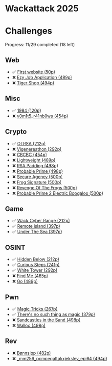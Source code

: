 # Wackattack 2025

<your description here>

# Challenges

Progress: 11/29 completed (18 left)

## Web

- ✅ [First website (50p)](Web/First%20website/README.md)
- ❌ [Ezy Job Application (489p)](Web/Ezy%20Job%20Application/README.md)
- ❌ [Tiger Shop (494p)](Web/Tiger%20Shop/README.md)

## Misc

- ✅ [1984 (120p)](Misc/1984/README.md)
- ❌ [v0m1t5_r41nb0ws (454p)](Misc/v0m1t5_r41nb0ws/README.md)

## Crypto

- ✅ [OTRSA (212p)](Crypto/OTRSA/README.md)
- ❌ [Vigenereathon (292p)](Crypto/Vigenereathon/README.md)
- ❌ [CBCBC (454p)](Crypto/CBCBC/README.md)
- ❌ [Lightweight (489p)](Crypto/Lightweight/README.md)
- ❌ [RSA Padding (498p)](Crypto/RSA%20Padding/README.md)
- ❌ [Probable Prime (498p)](Crypto/Probable%20Prime/README.md)
- ❌ [Secure Agency (500p)](Crypto/Secure%20Agency/README.md)
- ❌ [Frog Signature (500p)](Crypto/Frog%20Signature/README.md)
- ❌ [Revenge Of The Frogs (500p)](Crypto/Revenge%20Of%20The%20Frogs/README.md)
- ❌ [Probable Prime 2 Electric Boogaloo (500p)](Crypto/Probable%20Prime%202%20Electric%20Boogaloo/README.md)

## Game

- ✅ [Wack Cyber Range (212p)](Game/Wack%20Cyber%20Range/README.md)
- ✅ [Remote island (397p)](Game/Remote%20island/README.md)
- ✅ [Under The Sea (397p)](Game/Under%20The%20Sea/README.md)

## OSINT

- ✅ [Hidden Below  (212p)](OSINT/Hidden%20Below%20/README.md)
- ✅ [Curious Steps (241p)](OSINT/Curious%20Steps/README.md)
- ✅ [White Tower (292p)](OSINT/White%20Tower/README.md)
- ❌ [Find Me (465p)](OSINT/Find%20Me/README.md)
- ❌ [Go (489p)](OSINT/Go/README.md)

## Pwn

- ✅ [Magic Tricks (267p)](Pwn/Magic%20Tricks/README.md)
- ✅ [There's no such thing as magic (379p)](Pwn/There's%20no%20such%20thing%20as%20magic/README.md)
- ❌ [Sandcastles in the Sand (498p)](Pwn/Sandcastles%20in%20the%20Sand/README.md)
- ❌ [Walloc (498p)](Pwn/Walloc/README.md)

## Rev

- ❌ [Bønnsipp (482p)](Rev/Bønnsipp/README.md)
- ❌ [_mm256_pcmpeqaltakxjekslev_epi64 (494p)](Rev/_mm256_pcmpeqaltakxjekslev_epi64/README.md)

